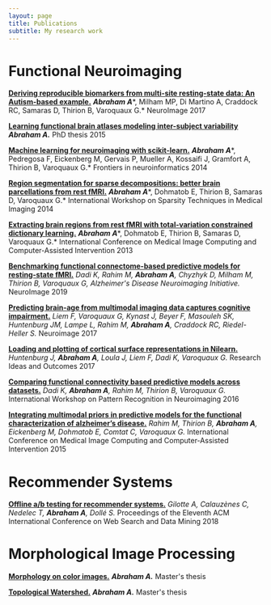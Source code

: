 ```yaml
---
layout: page
title: Publications
subtitle: My research work
---
```


# Functional Neuroimaging

[**Deriving reproducible biomarkers from multi-site resting-state data: An Autism-based example.**](https://arxiv.org/pdf/1611.06066.pdf)
***Abraham A****, Milham MP, Di Martino A, Craddock RC, Samaras D, Thirion B, Varoquaux G.*
NeuroImage 2017

[**Learning functional brain atlases modeling inter-subject variability**](https://tel.archives-ouvertes.fr/tel-01331308/document)
***Abraham A.***
PhD thesis 2015

[**Machine learning for neuroimaging with scikit-learn.**](https://www.frontiersin.org/articles/10.3389/fninf.2014.00014/full)
***Abraham A****, Pedregosa F, Eickenberg M, Gervais P, Mueller A, Kossaifi J, Gramfort A, Thirion B, Varoquaux G.*
Frontiers in neuroinformatics 2014

[**Region segmentation for sparse decompositions: better brain parcellations from rest fMRI.**](http://stmi2014.ece.cornell.edu/papers/STMI-P-9.pdf)
***Abraham A****, Dohmatob E, Thirion B, Samaras D, Varoquaux G.*
International Workshop on Sparsity Techniques in Medical Imaging 2014

[**Extracting brain regions from rest fMRI with total-variation constrained dictionary learning.**](https://link.springer.com/content/pdf/10.1007/978-3-642-40763-5_75.pdf)
***Abraham A****, Dohmatob E, Thirion B, Samaras D, Varoquaux G.*
International Conference on Medical Image Computing and Computer-Assisted Intervention 2013

[**Benchmarking functional connectome-based predictive models for resting-state fMRI.**](https://hal.inria.fr/hal-01824205/document)
*Dadi K, Rahim M, ****Abraham A****, Chyzhyk D, Milham M, Thirion B, Varoquaux G, Alzheimer's Disease Neuroimaging Initiative.*  NeuroImage 2019

[**Predicting brain-age from multimodal imaging data captures cognitive impairment.**](https://www.biorxiv.org/content/biorxiv/early/2016/11/07/085506.full.pdf)
*Liem F, Varoquaux G, Kynast J, Beyer F, Masouleh SK, Huntenburg JM, Lampe L, Rahim M, ****Abraham A****, Craddock RC, Riedel-Heller S.*
Neuroimage 2017

[**Loading and plotting of cortical surface representations in Nilearn.**](https://pdfs.semanticscholar.org/1e49/f2a4a98e841f4ad351ab00ac80b2e8b6a078.pdf)
*Huntenburg J, ****Abraham A****, Loula J, Liem F, Dadi K, Varoquaux G.*
Research Ideas and Outcomes 2017

[**Comparing functional connectivity based predictive models across datasets.**](https://hal.inria.fr/hal-01319131/document)
*Dadi K, ****Abraham A****, Rahim M, Thirion B, Varoquaux G.*
International Workshop on Pattern Recognition in Neuroimaging 2016

[**Integrating multimodal priors in predictive models for the functional characterization of alzheimer’s disease.**](https://hal.archives-ouvertes.fr/hal-01174636/file/paper983.pdf)
*Rahim M, Thirion B, ****Abraham A****, Eickenberg M, Dohmatob E, Comtat C, Varoquaux G.*
International Conference on Medical Image Computing and Computer-Assisted Intervention 2015

# Recommender Systems

[**Offline a/b testing for recommender systems.**](https://arxiv.org/pdf/1801.07030.pdf)
*Gilotte A, Calauzènes C, Nedelec T, ****Abraham A****, Dollé S.*
Proceedings of the Eleventh ACM International Conference on Web Search and Data Mining 2018

# Morphological Image Processing

[**Morphology on color images.**](http://citeseerx.ist.psu.edu/viewdoc/download?doi=10.1.1.508.9364&rep=rep1&type=pdf)
***Abraham A.***
Master's thesis

[**Topological Watershed.**](http://www.lrde.epita.fr/dload/20080625-Seminar/abraham-watershed.pdf)
***Abraham A.***
Master's thesis
